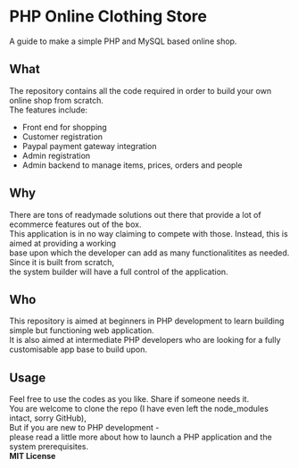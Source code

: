 # PHP Online Clothing Store
A guide to make a simple PHP and MySQL based online shop. 
## What
The repository contains all the code required in order to build your own online shop from scratch.  
The features include:  
- Front end for shopping
- Customer registration
- Paypal payment gateway integration
- Admin registration
- Admin backend to manage items, prices, orders and people
## Why
There are tons of readymade solutions out there that provide a lot of ecommerce features out of the box.  
This application is in no way claiming to compete with those. Instead, this is aimed at providing a working  
base upon which the developer can add as many functionalitites as needed. Since it is built from scratch,  
the system builder will have a full control of the application. 
## Who
This repository is aimed at beginners in PHP development to learn building simple but functioning web application.  
It is also aimed at intermediate PHP developers who are looking for a fully customisable app base to build upon. 
## Usage
Feel free to use the codes as you like. Share if someone needs it.  
You are welcome to clone the repo (I have even left the node_modules intact, sorry GitHub),  
But if you are new to PHP development -  
please read a little more about how to launch a PHP application and the system prerequisites.  
**MIT License**
